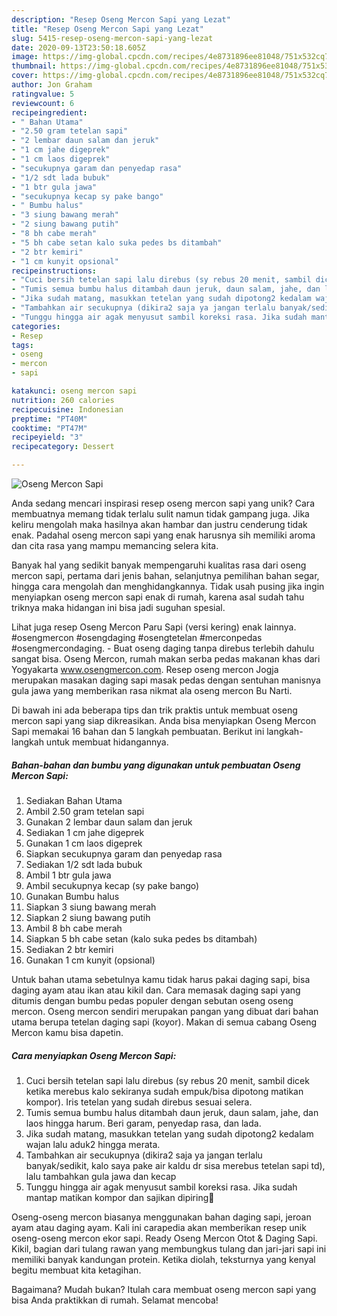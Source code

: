 ```yaml
---
description: "Resep Oseng Mercon Sapi yang Lezat"
title: "Resep Oseng Mercon Sapi yang Lezat"
slug: 5415-resep-oseng-mercon-sapi-yang-lezat
date: 2020-09-13T23:50:18.605Z
image: https://img-global.cpcdn.com/recipes/4e8731896ee81048/751x532cq70/oseng-mercon-sapi-foto-resep-utama.jpg
thumbnail: https://img-global.cpcdn.com/recipes/4e8731896ee81048/751x532cq70/oseng-mercon-sapi-foto-resep-utama.jpg
cover: https://img-global.cpcdn.com/recipes/4e8731896ee81048/751x532cq70/oseng-mercon-sapi-foto-resep-utama.jpg
author: Jon Graham
ratingvalue: 5
reviewcount: 6
recipeingredient:
- " Bahan Utama"
- "2.50 gram tetelan sapi"
- "2 lembar daun salam dan jeruk"
- "1 cm jahe digeprek"
- "1 cm laos digeprek"
- "secukupnya garam dan penyedap rasa"
- "1/2 sdt lada bubuk"
- "1 btr gula jawa"
- "secukupnya kecap sy pake bango"
- " Bumbu halus"
- "3 siung bawang merah"
- "2 siung bawang putih"
- "8 bh cabe merah"
- "5 bh cabe setan kalo suka pedes bs ditambah"
- "2 btr kemiri"
- "1 cm kunyit opsional"
recipeinstructions:
- "Cuci bersih tetelan sapi lalu direbus (sy rebus 20 menit, sambil dicek ketika merebus kalo sekiranya sudah empuk/bisa dipotong matikan kompor). Iris tetelan yang sudah direbus sesuai selera."
- "Tumis semua bumbu halus ditambah daun jeruk, daun salam, jahe, dan laos hingga harum. Beri garam, penyedap rasa, dan lada."
- "Jika sudah matang, masukkan tetelan yang sudah dipotong2 kedalam wajan lalu aduk2 hingga merata."
- "Tambahkan air secukupnya (dikira2 saja ya jangan terlalu banyak/sedikit, kalo saya pake air kaldu dr sisa merebus tetelan sapi td), lalu tambahkan gula jawa dan kecap"
- "Tunggu hingga air agak menyusut sambil koreksi rasa. Jika sudah mantap matikan kompor dan sajikan dipiring🙂"
categories:
- Resep
tags:
- oseng
- mercon
- sapi

katakunci: oseng mercon sapi 
nutrition: 260 calories
recipecuisine: Indonesian
preptime: "PT40M"
cooktime: "PT47M"
recipeyield: "3"
recipecategory: Dessert

---
```



![Oseng Mercon Sapi](https://img-global.cpcdn.com/recipes/4e8731896ee81048/751x532cq70/oseng-mercon-sapi-foto-resep-utama.jpg)

Anda sedang mencari inspirasi resep oseng mercon sapi yang unik? Cara membuatnya memang tidak terlalu sulit namun tidak gampang juga. Jika keliru mengolah maka hasilnya akan hambar dan justru cenderung tidak enak. Padahal oseng mercon sapi yang enak harusnya sih memiliki aroma dan cita rasa yang mampu memancing selera kita.

Banyak hal yang sedikit banyak mempengaruhi kualitas rasa dari oseng mercon sapi, pertama dari jenis bahan, selanjutnya pemilihan bahan segar, hingga cara mengolah dan menghidangkannya. Tidak usah pusing jika ingin menyiapkan oseng mercon sapi enak di rumah, karena asal sudah tahu triknya maka hidangan ini bisa jadi suguhan spesial.

Lihat juga resep Oseng Mercon Paru Sapi (versi kering) enak lainnya. #osengmercon #osengdaging #osengtetelan #merconpedas #osengmercondaging. - Buat oseng daging tanpa direbus terlebih dahulu sangat bisa. Oseng Mercon, rumah makan serba pedas makanan khas dari Yogyakarta www.osengmercon.com. Resep oseng mercon Jogja merupakan masakan daging sapi masak pedas dengan sentuhan manisnya gula jawa yang memberikan rasa nikmat ala oseng mercon Bu Narti.


Di bawah ini ada beberapa tips dan trik praktis untuk membuat oseng mercon sapi yang siap dikreasikan. Anda bisa menyiapkan Oseng Mercon Sapi memakai 16 bahan dan 5 langkah pembuatan. Berikut ini langkah-langkah untuk membuat hidangannya.

<!--inarticleads1-->

##### Bahan-bahan dan bumbu yang digunakan untuk pembuatan Oseng Mercon Sapi:

1. Sediakan  Bahan Utama
1. Ambil 2.50 gram tetelan sapi
1. Gunakan 2 lembar daun salam dan jeruk
1. Sediakan 1 cm jahe digeprek
1. Gunakan 1 cm laos digeprek
1. Siapkan secukupnya garam dan penyedap rasa
1. Sediakan 1/2 sdt lada bubuk
1. Ambil 1 btr gula jawa
1. Ambil secukupnya kecap (sy pake bango)
1. Gunakan  Bumbu halus
1. Siapkan 3 siung bawang merah
1. Siapkan 2 siung bawang putih
1. Ambil 8 bh cabe merah
1. Siapkan 5 bh cabe setan (kalo suka pedes bs ditambah)
1. Sediakan 2 btr kemiri
1. Gunakan 1 cm kunyit (opsional)


Untuk bahan utama sebetulnya kamu tidak harus pakai daging sapi, bisa daging ayam atau ikan atau kikil dan. Cara memasak daging sapi yang ditumis dengan bumbu pedas populer dengan sebutan oseng oseng mercon. Oseng mercon sendiri merupakan pangan yang dibuat dari bahan utama berupa tetelan daging sapi (koyor). Makan di semua cabang Oseng Mercon kamu bisa dapetin. 

<!--inarticleads2-->

##### Cara menyiapkan Oseng Mercon Sapi:

1. Cuci bersih tetelan sapi lalu direbus (sy rebus 20 menit, sambil dicek ketika merebus kalo sekiranya sudah empuk/bisa dipotong matikan kompor). Iris tetelan yang sudah direbus sesuai selera.
1. Tumis semua bumbu halus ditambah daun jeruk, daun salam, jahe, dan laos hingga harum. Beri garam, penyedap rasa, dan lada.
1. Jika sudah matang, masukkan tetelan yang sudah dipotong2 kedalam wajan lalu aduk2 hingga merata.
1. Tambahkan air secukupnya (dikira2 saja ya jangan terlalu banyak/sedikit, kalo saya pake air kaldu dr sisa merebus tetelan sapi td), lalu tambahkan gula jawa dan kecap
1. Tunggu hingga air agak menyusut sambil koreksi rasa. Jika sudah mantap matikan kompor dan sajikan dipiring🙂


Oseng-oseng mercon biasanya menggunakan bahan daging sapi, jeroan ayam atau daging ayam. Kali ini carapedia akan memberikan resep unik oseng-oseng mercon ekor sapi. Ready Oseng Mercon Otot &amp; Daging Sapi. Kikil, bagian dari tulang rawan yang membungkus tulang dan jari-jari sapi ini memiliki banyak kandungan protein. Ketika diolah, teksturnya yang kenyal begitu membuat kita ketagihan. 

Bagaimana? Mudah bukan? Itulah cara membuat oseng mercon sapi yang bisa Anda praktikkan di rumah. Selamat mencoba!
